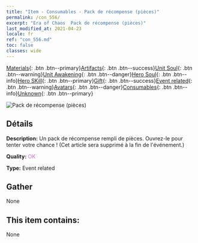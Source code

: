 ```yaml
---
title: "Item - Consumables - Pack de récompense (pièces)"
permalink: /con_556/
excerpt: "Era of Chaos  Pack de récompense (pièces)"
last_modified_at: 2021-04-23
locale: fr
ref: "con_556.md"
toc: false
classes: wide
---
```

 [Materials](/ItemsFR/){: .btn .btn--primary}[Artifacts](/ItemsFR/Artifacts/){: .btn .btn--success}[Unit Soul](/ItemsFR/UnitSoul/){: .btn .btn--warning}[Unit Awakening](/ItemsFR/UnitAwakening/){: .btn .btn--danger}[Hero Soul](/ItemsFR/HeroSoul/){: .btn .btn--info}[Hero SKill](/ItemsFR/HeroSkill/){: .btn .btn--primary}[Gift](/ItemsFR/Gift/){: .btn .btn--success}[Event related](/ItemsFR/Events/){: .btn .btn--warning}[Avatars](/ItemsFR/Avatars/){: .btn .btn--danger}[Consumables](/ItemsFR/Consumables/){: .btn .btn--info}[Unknown](/ItemsFR/Unknown/){: .btn .btn--primary}

 ![Pack de récompense (pièces)](/images/t/i_10042_redpacket.png)

## Détails
 **Description:** Un pack de récompense rempli de pièces. Ouvrez-le pour tenter votre chance ! (Cet article sera supprimé à la fin de l'événement.)

 **Quality:** <span style="color: #DA70D6">OK</span>

 **Type:** Event related

## Gather

  None

## This item contains:

  None

